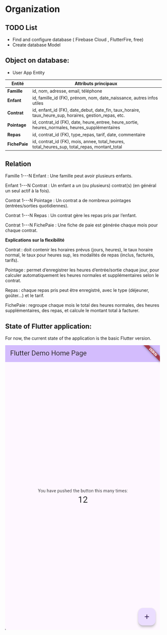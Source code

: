 # Organization 

##  TODO List

- Find and configure database ( Firebase Cloud , FlutterFire, free)
- Create database Model

## Object on database: 

+ User App Entity 

| Entité      | Attributs principaux                                                                                           |
|-------------|---------------------------------------------------------------------------------------------------------------|
| **Famille**   | id, nom, adresse, email, téléphone                                                                            |
| **Enfant**    | id, famille_id (FK), prénom, nom, date_naissance, autres infos utiles                                         |
| **Contrat**   | id, enfant_id (FK), date_debut, date_fin, taux_horaire, taux_heure_sup, horaires, gestion_repas, etc.        |
| **Pointage**  | id, contrat_id (FK), date, heure_entree, heure_sortie, heures_normales, heures_supplémentaires               |
| **Repas**     | id, contrat_id (FK), type_repas, tarif, date, commentaire                                                    |
| **FichePaie** | id, contrat_id (FK), mois, annee, total_heures, total_heures_sup, total_repas, montant_total                 |

##  Relation 

Famille 1---N Enfant : Une famille peut avoir plusieurs enfants.

Enfant 1---N Contrat : Un enfant a un (ou plusieurs) contrat(s) (en général un seul actif à la fois).

Contrat 1---N Pointage : Un contrat a de nombreux pointages (entrées/sorties quotidiennes).

Contrat 1---N Repas : Un contrat gère les repas pris par l’enfant.

Contrat 1---N FichePaie : Une fiche de paie est générée chaque mois pour chaque contrat.

**Explications sur la flexibilité**

Contrat : doit contenir les horaires prévus (jours, heures), le taux horaire normal, le taux pour heures sup, les modalités de repas (inclus, facturés, tarifs).

Pointage : permet d’enregistrer les heures d’entrée/sortie chaque jour, pour calculer automatiquement les heures normales et supplémentaires selon le contrat.

Repas : chaque repas pris peut être enregistré, avec le type (déjeuner, goûter…) et le tarif.

FichePaie : regroupe chaque mois le total des heures normales, des heures supplémentaires, des repas, et calcule le montant total à facturer.

## State of Flutter application:

For now, the current state of the application is the basic Flutter version.

![Flutter App Demo](assets/demo/flutter1.png)
